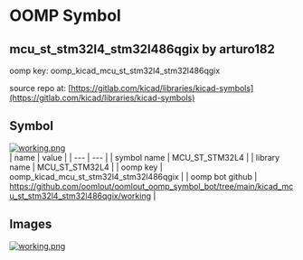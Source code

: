 # OOMP Symbol  
## mcu_st_stm32l4_stm32l486qgix  by arturo182  
  
oomp key: oomp_kicad_mcu_st_stm32l4_stm32l486qgix  
  
source repo at: [https://gitlab.com/kicad/libraries/kicad-symbols](https://gitlab.com/kicad/libraries/kicad-symbols)  
## Symbol  
  
[![working.png](working_600.png)](working.png)  
| name | value | 
| --- | --- | 
| symbol name | MCU_ST_STM32L4 | 
| library name | MCU_ST_STM32L4 | 
| oomp key | oomp_kicad_mcu_st_stm32l4_stm32l486qgix | 
| oomp bot github | https://github.com/oomlout/oomlout_oomp_symbol_bot/tree/main/kicad_mcu_st_stm32l4_stm32l486qgix/working | 
## Images  
  
[![working.png](working_140.png)](working.png)  
